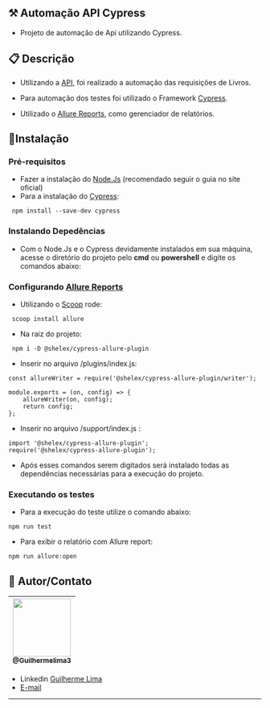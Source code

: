 ## ⚒ Automação API Cypress
- Projeto de automação de Api utilizando Cypress.

## 📋 Descrição 
- Utilizando a [API](https://fakerestapi.azurewebsites.net/index.html), foi realizado a automação das requisições de
Livros.

- Para automação dos testes foi utilizado o Framework [Cypress](https://www.cypress.io/).

- Utilizado o [Allure Reports](hhttps://docs.qameta.io/allure/#_installing_a_commandline), como gerenciador de relatórios.

## 🚀Instalação
### Pré-requisitos
- Fazer a instalação do [Node.Js](https://nodejs.org/en/) (recomendado seguir o guia no site oficial)
- Para a instalação do [Cypress](https://www.cypress.io/):
```
 npm install --save-dev cypress 
```

### Instalando Depedências
- Com o Node.Js e o Cypress devidamente instalados em sua máquina, acesse o diretório do projeto pelo **cmd** ou **powershell** e digite os comandos abaixo:

### Configurando [Allure Reports](https://docs.qameta.io/allure/)
- Utilizando o [Scoop](https://scoop.sh/) rode:
```
 scoop install allure
```
- Na raiz do projeto:
```
 npm i -D @shelex/cypress-allure-plugin
```
- Inserir no arquivo /plugins/index.js:
```
const allureWriter = require('@shelex/cypress-allure-plugin/writer');

module.exports = (on, config) => {
    allureWriter(on, config);
    return config;
};
```
- Inserir no arquivo /support/index.js :
```
import '@shelex/cypress-allure-plugin';
require('@shelex/cypress-allure-plugin');
```

- Após esses comandos serem digitados será instalado todas as dependências necessárias para a execução do projeto.

### Executando os testes
- Para a execução do teste utilize o comando abaixo:
```
npm run test
```
- Para exibir o relatório com Allure report:
```
npm run allure:open
```
## 📌 Autor/Contato

| [<img src="https://avatars1.githubusercontent.com/u/62215470?s=460&u=c6dc439e77463ced6dd781733712708b5fbdde65&v=4" width=115><br><sub>@Guilhermelima3</sub>](https://github.com/Guilhermelima3) |
| :---: |


- Linkedin  [Guilherme Lima](https://www.linkedin.com/in/guilherme-lima-marinho/)
- [E-mail](guilhermel_ima@hotmail.com)
---
